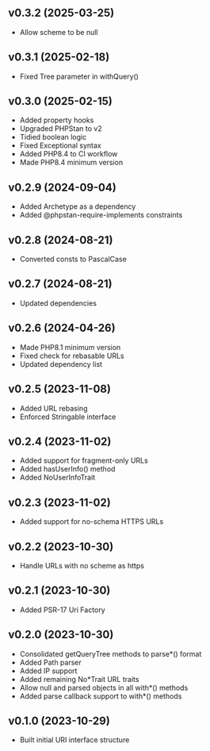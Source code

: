## v0.3.2 (2025-03-25)
* Allow scheme to be null

## v0.3.1 (2025-02-18)
* Fixed Tree parameter in withQuery()

## v0.3.0 (2025-02-15)
* Added property hooks
* Upgraded PHPStan to v2
* Tidied boolean logic
* Fixed Exceptional syntax
* Added PHP8.4 to CI workflow
* Made PHP8.4 minimum version

## v0.2.9 (2024-09-04)
* Added Archetype as a dependency
* Added @phpstan-require-implements constraints

## v0.2.8 (2024-08-21)
* Converted consts to PascalCase

## v0.2.7 (2024-08-21)
* Updated dependencies

## v0.2.6 (2024-04-26)
* Made PHP8.1 minimum version
* Fixed check for rebasable URLs
* Updated dependency list

## v0.2.5 (2023-11-08)
* Added URL rebasing
* Enforced Stringable interface

## v0.2.4 (2023-11-02)
* Added support for fragment-only URLs
* Added hasUserInfo() method
* Added NoUserInfoTrait

## v0.2.3 (2023-11-02)
* Added support for no-schema HTTPS URLs

## v0.2.2 (2023-10-30)
* Handle URLs with no scheme as https

## v0.2.1 (2023-10-30)
* Added PSR-17 Uri Factory

## v0.2.0 (2023-10-30)
* Consolidated getQueryTree methods to parse*() format
* Added Path parser
* Added IP support
* Added remaining No*Trait URL traits
* Allow null and parsed objects in all with*() methods
* Added parse callback support to with*() methods

## v0.1.0 (2023-10-29)
* Built initial URI interface structure
